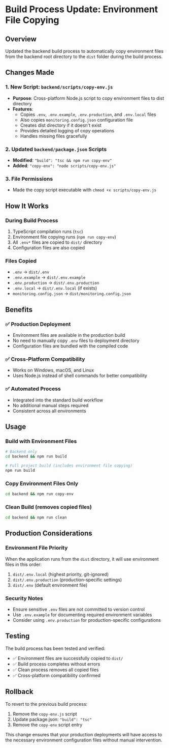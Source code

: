 # Build Process Update: Environment File Copying

## Overview
Updated the backend build process to automatically copy environment files from the backend root directory to the `dist` folder during the build process.

## Changes Made

### 1. New Script: `backend/scripts/copy-env.js`
- **Purpose**: Cross-platform Node.js script to copy environment files to dist directory
- **Features**:
  - Copies `.env`, `.env.example`, `.env.production`, and `.env.local` files
  - Also copies `monitoring.config.json` configuration file
  - Creates dist directory if it doesn't exist
  - Provides detailed logging of copy operations
  - Handles missing files gracefully

### 2. Updated `backend/package.json` Scripts
- **Modified**: `"build": "tsc && npm run copy-env"`
- **Added**: `"copy-env": "node scripts/copy-env.js"`

### 3. File Permissions
- Made the copy script executable with `chmod +x scripts/copy-env.js`

## How It Works

### During Build Process
1. TypeScript compilation runs (`tsc`)
2. Environment file copying runs (`npm run copy-env`)
3. All `.env*` files are copied to `dist/` directory
4. Configuration files are also copied

### Files Copied
- `.env` → `dist/.env`
- `.env.example` → `dist/.env.example`
- `.env.production` → `dist/.env.production`
- `.env.local` → `dist/.env.local` (if exists)
- `monitoring.config.json` → `dist/monitoring.config.json`

## Benefits

### ✅ Production Deployment
- Environment files are available in the production build
- No need to manually copy `.env` files to deployment directory
- Configuration files are bundled with the compiled code

### ✅ Cross-Platform Compatibility
- Works on Windows, macOS, and Linux
- Uses Node.js instead of shell commands for better compatibility

### ✅ Automated Process
- Integrated into the standard build workflow
- No additional manual steps required
- Consistent across all environments

## Usage

### Build with Environment Files
```bash
# Backend only
cd backend && npm run build

# Full project build (includes environment file copying)
npm run build
```

### Copy Environment Files Only
```bash
cd backend && npm run copy-env
```

### Clean Build (removes copied files)
```bash
cd backend && npm run clean
```

## Production Considerations

### Environment File Priority
When the application runs from the `dist` directory, it will use environment files in this order:
1. `dist/.env.local` (highest priority, git-ignored)
2. `dist/.env.production` (production-specific settings)
3. `dist/.env` (default environment file)

### Security Notes
- Ensure sensitive `.env` files are not committed to version control
- Use `.env.example` for documenting required environment variables
- Consider using `.env.production` for production-specific configurations

## Testing

The build process has been tested and verified:
- ✅ Environment files are successfully copied to `dist/`
- ✅ Build process completes without errors
- ✅ Clean process removes all copied files
- ✅ Cross-platform compatibility confirmed

## Rollback

To revert to the previous build process:
1. Remove the `copy-env.js` script
2. Update package.json: `"build": "tsc"`
3. Remove the `copy-env` script entry

This change ensures that your production deployments will have access to the necessary environment configuration files without manual intervention.